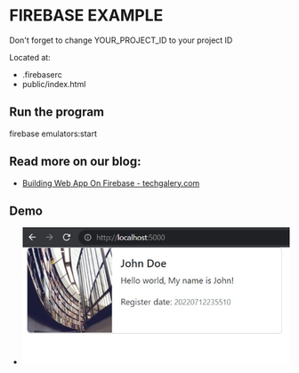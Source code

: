 # FIREBASE EXAMPLE

Don't forget to change YOUR_PROJECT_ID to your project ID

Located at:
- .firebaserc
- public/index.html

## Run the program
firebase emulators:start

## Read more on our blog:

- [Building Web App On Firebase - techgalery.com](https://www.techgalery.com/2022/07/building-web-app-using-firebase-part-1.html)

## Demo

- ![Demo-1](/demo1.jpg)
